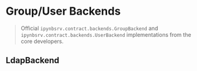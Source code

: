 # Group/User Backends

> Official `ipynbsrv.contract.backends.GroupBackend` and `ipynbsrv.contract.backends.UserBackend` implementations from the core developers.

## LdapBackend

